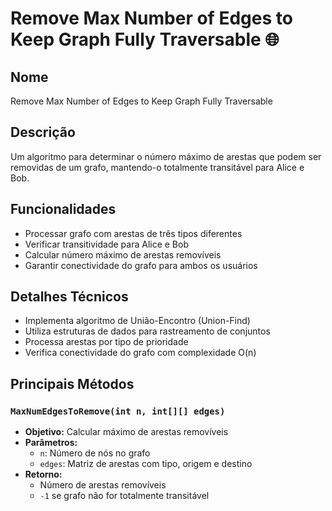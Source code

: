 # Remove Max Number of Edges to Keep Graph Fully Traversable 🌐

## Nome
Remove Max Number of Edges to Keep Graph Fully Traversable

## Descrição
Um algoritmo para determinar o número máximo de arestas que podem ser removidas de um grafo, mantendo-o totalmente transitável para Alice e Bob.

## Funcionalidades
- Processar grafo com arestas de três tipos diferentes
- Verificar transitividade para Alice e Bob
- Calcular número máximo de arestas removíveis
- Garantir conectividade do grafo para ambos os usuários

## Detalhes Técnicos
- Implementa algoritmo de União-Encontro (Union-Find)
- Utiliza estruturas de dados para rastreamento de conjuntos
- Processa arestas por tipo de prioridade
- Verifica conectividade do grafo com complexidade O(n)

## Principais Métodos

### `MaxNumEdgesToRemove(int n, int[][] edges)`
- **Objetivo:** Calcular máximo de arestas removíveis
- **Parâmetros:**
    - `n`: Número de nós no grafo
    - `edges`: Matriz de arestas com tipo, origem e destino
- **Retorno:**
    - Número de arestas removíveis
    - `-1` se grafo não for totalmente transitável